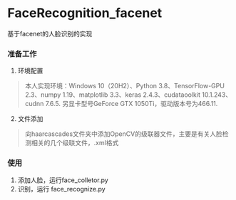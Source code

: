 # FaceRecognition_facenet
基于facenet的人脸识别的实现

### 准备工作
1. 环境配置
> 本人实现环境：Windows 10（20H2）、Python 3.8、TensorFlow-GPU 2.3、numpy 1.19、matplotlib 3.3、keras 2.4.3、cudataoolkit 10.1.243、cudnn 7.6.5.
另显卡型号GeForce GTX 1050Ti，驱动版本号为466.11.

2. 文件添加
> 向haarcascades文件夹中添加OpenCV的级联器文件，主要是有关人脸检测相关的几个级联文件，.xml格式


### 使用
1. 添加人脸，运行face_colletor.py
2. 识别，运行 face_recognize.py
